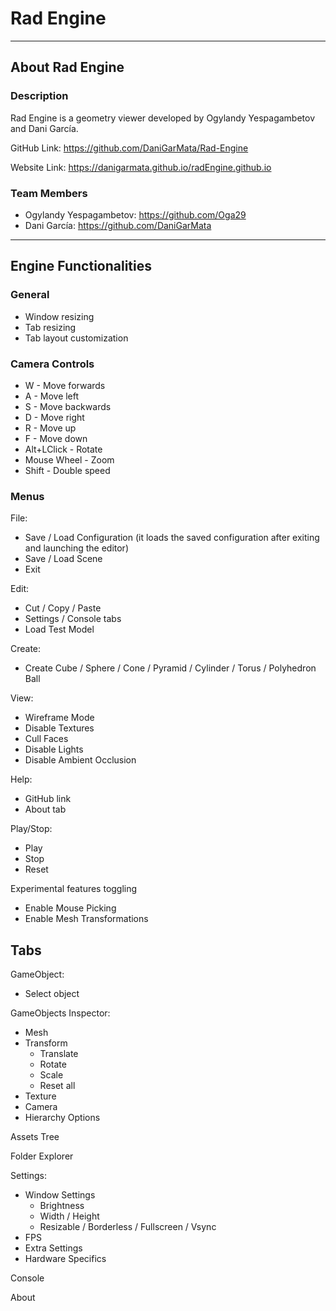 # Rad Engine
---
## About Rad Engine

### Description

Rad Engine is a geometry viewer developed by Ogylandy Yespagambetov and Dani García.

GitHub Link: https://github.com/DaniGarMata/Rad-Engine

Website Link: https://danigarmata.github.io/radEngine.github.io

### Team Members

* Ogylandy Yespagambetov: https://github.com/Oga29
* Dani García: https://github.com/DaniGarMata
---
## Engine Functionalities

### General
* Window resizing
* Tab resizing
* Tab layout customization

### Camera Controls

* W - Move forwards
* A - Move left
* S - Move backwards
* D - Move right
* R - Move up
* F - Move down
* Alt+LClick - Rotate
* Mouse Wheel - Zoom
* Shift - Double speed

### Menus
File:
* Save / Load Configuration (it loads the saved configuration after exiting and launching the editor)
* Save / Load Scene
* Exit

Edit:
* Cut / Copy / Paste
* Settings / Console tabs
* Load Test Model

Create:
* Create Cube / Sphere / Cone / Pyramid / Cylinder / Torus / Polyhedron Ball

View:
* Wireframe Mode
* Disable Textures
* Cull Faces
* Disable Lights
* Disable Ambient Occlusion

Help:
* GitHub link
* About tab

Play/Stop:
* Play
* Stop
* Reset

Experimental features toggling
* Enable Mouse Picking
* Enable Mesh Transformations

## Tabs
GameObject:
* Select object

GameObjects Inspector:
* Mesh
* Transform
     * Translate
     * Rotate
     * Scale
     * Reset all
* Texture
* Camera
* Hierarchy Options

Assets Tree

Folder Explorer

Settings:
* Window Settings
    * Brightness
    * Width / Height
    * Resizable / Borderless / Fullscreen / Vsync
* FPS
* Extra Settings
* Hardware Specifics 

Console

About
